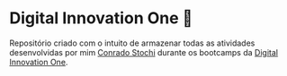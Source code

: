 # Digital Innovation One :book:  

Repositório criado com o intuito de armazenar todas as atividades desenvolvidas por mim [Conrado Stochi](https://github.com/stochiconrado) durante os bootcamps da [Digital Innovation One](https://web.digitalinnovation.one).  
